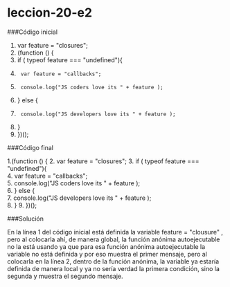 # leccion-20-e2

###Código inicial

1. var feature = "closures";
2. (function () {
3.	if ( typeof feature === "undefined"){         
4.		var feature = "callbacks";         
5.		console.log("JS coders love its " + feature );     
6.	} else {       
7.		console.log("JS developers love its " + feature );     
8.	}
9. })();


###Código final

1.(function () {
2.	var feature = "closures";
3.	if ( typeof feature === "undefined"){         
4.		var feature = "callbacks";         
5.		console.log("JS coders love its " + feature );     
6.	} else {       
7.		console.log("JS developers love its " + feature );     
8.	}
9. })();

###Solución

En la línea 1 del código inicial está definida la variable feature = "clousure" , pero al colocarla ahí, de manera global, la función anónima autoejecutable no la está usando ya que para esa función anónima autoejecutable la variable no está definida y por eso muestra el primer mensaje, pero al colocarla en la línea 2, dentro de la función anónima, la variable ya estaría definida de manera local y ya no sería verdad la primera condición, sino la segunda y muestra el segundo mensaje.
